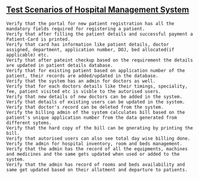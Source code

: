 ## [Test Scenarios of Hospital Management System](http://artoftesting.com/manualTesting/hospitalManagement.html)


    Verify that the portal for new patient registration has all the mandatory fields required for registering a patient.
    Verify that after filling the patient details and successful payment a Patient-Card is printed.
    Verify that card has information like patient details, doctor assigned, department, application number, DOJ, bed allocated(if applicable) etc.
    Verify that after pateint checkup based on the requirement the details are updated in patient details database.
    Verify that for existing patient based on application number of the patient, their records are added/updated in the database.
    Verify that the system has an admin for doctors as well.
    Verify that for each doctors details like their timings, speciality, fee, patient visited etc is visble to the autorised users.
    Verify that new details of new doctors can be added in the system.
    Verify that details of existing users can be updated in the system.
    Verify that doctor's record can be deleted from the system.
    Verify the billing admin of the system calculates bill based on the patient's unique application number from the data generated from different sytems.
    Verify that the hard copy of the bill can be gnerating by printing the bill.
    Verify that autorised users can also see total day wise billing done.
    Verify the admin for hospital inventory, room and beds management.
    Verify that the admin has the record of all the equipments, machines and medicines and the same gets updated when used or added to the system.
    Verify that the admin has record of rooms and beds availability and same get updated based on their allotment and departure to patients.
